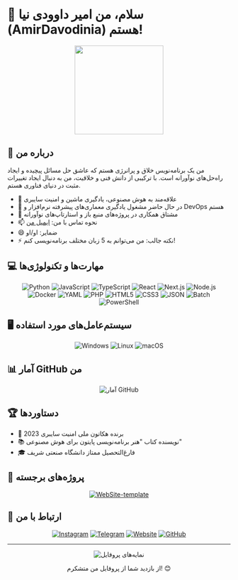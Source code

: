 # 👋 سلام، من امیر داوودی نیا (AmirDavodinia) هستم!

<div align="center">
  <img src="https://media.giphy.com/media/26tn33aiTi1jkl6H6/giphy.gif" width="200px">
</div>

## 🚀 درباره من

من یک برنامه‌نویس خلاق و پرانرژی هستم که عاشق حل مسائل پیچیده و ایجاد راه‌حل‌های نوآورانه است. با ترکیبی از دانش فنی و خلاقیت، من به دنبال ایجاد تغییرات مثبت در دنیای فناوری هستم.

- 👀 علاقه‌مند به هوش مصنوعی، یادگیری ماشین و امنیت سایبری
- 🌱 در حال حاضر مشغول یادگیری معماری‌های پیشرفته نرم‌افزار و DevOps هستم
- 💞️ مشتاق همکاری در پروژه‌های منبع باز و استارتاپ‌های نوآورانه
- 📫 نحوه تماس با من: [ایمیل من](mailto:amir.davoodiniaa@gmail.com)
- 😄 ضمایر: او/او
- ⚡ نکته جالب: من می‌توانم به 5 زبان مختلف برنامه‌نویسی کنم!

## 💻 مهارت‌ها و تکنولوژی‌ها

<div align="center">

![Python](https://img.shields.io/badge/-Python-3776AB?style=for-the-badge&logo=Python&logoColor=white)
![JavaScript](https://img.shields.io/badge/-JavaScript-F7DF1E?style=for-the-badge&logo=javascript&logoColor=black)
![TypeScript](https://img.shields.io/badge/-TypeScript-3178C6?style=for-the-badge&logo=typescript&logoColor=white)
![React](https://img.shields.io/badge/-React-61DAFB?style=for-the-badge&logo=react&logoColor=black)
![Next.js](https://img.shields.io/badge/-Next.js-000000?style=for-the-badge&logo=next.js&logoColor=white)
![Node.js](https://img.shields.io/badge/-Node.js-339933?style=for-the-badge&logo=node.js&logoColor=white)
![Docker](https://img.shields.io/badge/-Docker-2496ED?style=for-the-badge&logo=docker&logoColor=white)
![YAML](https://img.shields.io/badge/-YAML-CB171E?style=for-the-badge&logo=yaml&logoColor=white)
![PHP](https://img.shields.io/badge/-PHP-777BB4?style=for-the-badge&logo=php&logoColor=white)
![HTML5](https://img.shields.io/badge/-HTML5-E34F26?style=for-the-badge&logo=html5&logoColor=white)
![CSS3](https://img.shields.io/badge/-CSS3-1572B6?style=for-the-badge&logo=css3&logoColor=white)
![JSON](https://img.shields.io/badge/-JSON-000000?style=for-the-badge&logo=json&logoColor=white)
![Batch](https://img.shields.io/badge/-Batch-4D4D4D?style=for-the-badge&logo=windows&logoColor=white)
![PowerShell](https://img.shields.io/badge/-PowerShell-5391FE?style=for-the-badge&logo=powershell&logoColor=white)


</div>

## 🖥️ سیستم‌عامل‌های مورد استفاده

<div align="center">

![Windows](https://img.shields.io/badge/-Windows-0078D6?style=for-the-badge&logo=windows&logoColor=white)
![Linux](https://img.shields.io/badge/-Linux-FCC624?style=for-the-badge&logo=linux&logoColor=black)
![macOS](https://img.shields.io/badge/-macOS-000000?style=for-the-badge&logo=apple&logoColor=white)

</div>

## 📊 آمار GitHub من

<div align="center">

![آمار GitHub](https://github-readme-stats.vercel.app/api?username=AmirDavodinia&show_icons=true&theme=radical)

</div>

## 🏆 دستاوردها

- 🥇 برنده هکاتون ملی امنیت سایبری 2023
- 📚 نویسنده کتاب "هنر برنامه‌نویسی پایتون برای هوش مصنوعی"
- 🎓 فارغ‌التحصیل ممتاز دانشگاه صنعتی شریف

## 🌟 پروژه‌های برجسته

<div align="center">

[![WebSite-template](https://github-readme-stats.vercel.app/api/pin/?username=AmirDavodinia&repo=WebSite-template&theme=dark)](https://github.com/AmirDavodinia/WebSite-template)

</div>

## 🤝 ارتباط با من

<div align="center">

[![Instagram](https://img.shields.io/badge/Instagram-E4405F?style=for-the-badge&logo=instagram&logoColor=white)](https://www.instagram.com/amir_davodiniaa)
[![Telegram](https://img.shields.io/badge/Telegram-2CA5E0?style=for-the-badge&logo=telegram&logoColor=white)](https://t.me/AmirDavodinia)
[![Website](https://img.shields.io/badge/Website-FF7139?style=for-the-badge&logo=Firefox-Browser&logoColor=white)](https://www.amirdavodinia.ir)
[![GitHub](https://img.shields.io/badge/GitHub-100000?style=for-the-badge&logo=github&logoColor=white)](https://github.com/AmirDavodinia)
</div>

---

<div align="center">
  <img src="https://komarev.com/ghpvc/?username=AmirDavodinia&color=blueviolet&style=for-the-badge" alt="نمایه‌های پروفایل">
  <p>از بازدید شما از پروفایل من متشکرم! 😊</p>
</div>
